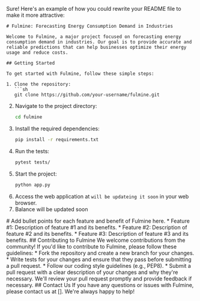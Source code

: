 Sure! Here's an example of how you could rewrite your README file to make it more attractive:

```
# Fulmine: Forecasting Energy Consumption Demand in Industries

Welcome to Fulmine, a major project focused on forecasting energy consumption demand in industries. Our goal is to provide accurate and reliable predictions that can help businesses optimize their energy usage and reduce costs.

## Getting Started

To get started with Fulmine, follow these simple steps:

1. Clone the repository:
   ```sh
   git clone https://github.com/your-username/fulmine.git
   ```
2. Navigate to the project directory:
   ```sh
   cd fulmine
   ```
3. Install the required dependencies:
   ```sh
   pip install -r requirements.txt
   ```
4. Run the tests:
   ```sh
   pytest tests/
   ```
5. Start the project:
   ```sh
   python app.py
   ```
6. Access the web application at `will be updateing it soon` in your web browser.
7. Balance will be updated soon 
 

 <list> # Add bullet points for each feature and benefit of Fulmine here. * Feature #1: Description of feature #1 and its benefits. * Feature #2: Description of feature #2 and its benefits. * Feature #3: Description of feature #3 and its benefits. ## Contributing to Fulmine We welcome contributions from the community! If you'd like to contribute to Fulmine, please follow these guidelines: * Fork the repository and create a new branch for your changes. * Write tests for your changes and ensure that they pass before submitting a pull request. * Follow our coding style guidelines (e.g., PEP8). * Submit a pull request with a clear description of your changes and why they're necessary. We'll review your pull request promptly and provide feedback if necessary. ## Contact Us If you have any questions or issues with Fulmine, please contact us at []. We're always happy to help!
